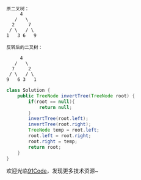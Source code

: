 ```text
原二叉树：
     4
   /   \
  2     7
 / \   / \
1   3 6   9

反转后的二叉树：

     4
   /   \
  7     2
 / \   / \
9   6 3   1
```

```java
class Solution {
    public TreeNode invertTree(TreeNode root) {
        if(root == null){
            return null;
        }
        invertTree(root.left);
        invertTree(root.right);
        TreeNode temp = root.left;
        root.left = root.right;
        root.right = temp;
        return root;
    }
}
```

欢迎光临[91Code](http://www.91code.info/?utm_source=github&utm_medium=github)，发现更多技术资源~
